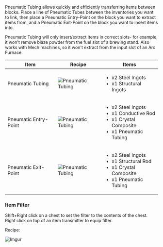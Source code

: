 Pneumatic Tubing allows quickly and efficiently transferring items between blocks. Place a line of Pneumatic Tubes between the inventories you want to link, then place a Pneumatic Entry-Point on the block you want to extract items from, and a Pneumatic Exit-Point on the block you want to insert items into.

Pneumatic Tubing will only insert/extract items in correct slots- for example, it won't remove blaze powder from the fuel slot of a brewing stand. Also works with Mech machines, so it won't extract from the input slot of an Arc Furnace.

| Item | Recipe | Items |
|------|--------|-------|
| Pneumatic Tubing | ![Pneumatic Tubing](https://cdn.discordapp.com/attachments/739536694398812230/879748926943686696/item_pipe.png) | <ul><li>x2 Steel Ingots</li><li>x1 Structural Ingots</li></ul> |
| Pneumatic Entry-Point | ![Pneumatic Tubing](https://cdn.discordapp.com/attachments/739536694398812230/879748944018673714/item_extractor.png) | <ul><li>x2 Steel Ingots</li><li>x1 Conductive Rod</li><li>x1 Crystal Composite</li><li>x1 Pneumatic Tubing</li></ul> |
| Pneumatic Exit-Point | ![Pneumatic Tubing](https://cdn.discordapp.com/attachments/739536694398812230/879748952755429396/item_inserter.png) | <ul><li>x2 Steel Ingots</li><li>x1 Structural Rod</li><li>x1 Crystal Composite</li><li>x1 Pneumatic Tubing</li></ul> |

### Item Filter

Shift+Right click on a chest to set the filter to the contents of the chest. Right click on top of an item transmitter to equip filter.

Recipe:

![Imgur](https://i.imgur.com/M5fkkaA.png)